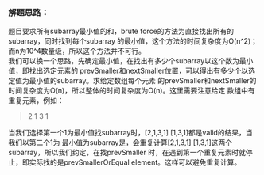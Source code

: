 ### 解题思路：
题目要求所有subarray最小值的和，brute force的方法为直接找出所有的subarray，同时找到每个subarray
的最小值，这个方法的时间复杂度为O(n^2)；而n为10^4数量级，所以这个方法并不可行。  
我们可以换一个思路，先确定最小值，在找出有多少个subarray以这个数为最小值，即找出选定元素的
prevSmaller和nextSmaller位置，可以得出有多少个以选定值为最小值的subarray。求给定数组每个元素
的prevSmaller和nextSmaller的时间复杂度为O(n)，所以整体的时间复杂度为O(n)。这里需要注意给定
数组中有重复元素，例如：
> 2 1 3 1

当我们选择第一个1为最小值找subarray时，[2,1,3,1] [1,3,1]都是valid的结果，当我们以第二个1为
最小值为subarray是，会重复计算[2,1,3,1] [1,3,1]这两个subarray，所以我们约定，在找prevSmaller
时，在遇到第一个重复元素时就停止，即实际找的是prevSmallerOrEqual element。这样可以避免重复计算。
